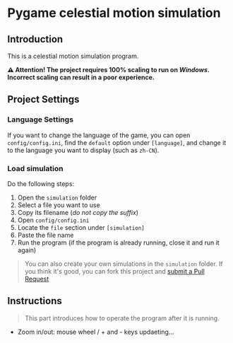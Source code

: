# Pygame celestial motion simulation

## Introduction

This is a celestial motion simulation program.

**⚠ Attention! The project requires 100% scaling to run on *Windows*. Incorrect scaling can result in a poor experience.**

## Project Settings

### Language Settings

If you want to change the language of the game, you can open `config/config.ini`, find the `default` option under `[language]`, and change it to the language you want to display (such as `zh-CN`).

### Load simulation

Do the following steps:

1. Open the `simulation` folder
2. Select a file you want to use
3. Copy its filename (*do not copy the suffix*)
4. Open `config/config.ini`
5. Locate the `file` section under `[simulation]`
6. Paste the file name
7. Run the program (if the program is already running, close it and run it again)

> You can also create your own simulations in the `simulation` folder. If you think it's good, you can fork this project and [submit a Pull Request](https://github.com/dddddgz/star-motion-simulate/pulls)

## Instructions

> This part introduces how to operate the program after it is running.

- Zoom in/out: mouse wheel / + and - keys
updaeting...

